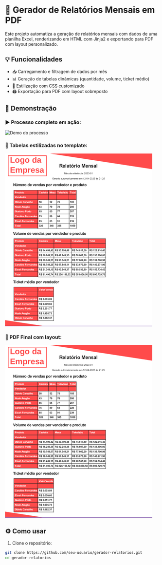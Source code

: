 # 🧾 Gerador de Relatórios Mensais em PDF

Este projeto automatiza a geração de relatórios mensais com dados de uma planilha Excel, renderizando em HTML com Jinja2 e exportando para PDF com layout personalizado.

## 💡 Funcionalidades

- 📥 Carregamento e filtragem de dados por mês  
- 📊 Geração de tabelas dinâmicas (quantidade, volume, ticket médio)  
- 🎨 Estilização com CSS customizado  
- 🖨️ Exportação para PDF com layout sobreposto  

## 📸 Demonstração

### ▶️ Processo completo em ação:
![Demo do processo](./demo_final.gif)

### 🧾 Tabelas estilizadas no template:
![Exemplo Tabela](./prints/tabela_exemplo.png)

### 📄 PDF Final com layout:
![Exemplo PDF](./prints/pdf_final.png)

## ⚙️ Como usar

1. Clone o repositório:

```bash
git clone https://github.com/seu-usuario/gerador-relatorios.git
cd gerador-relatorios
